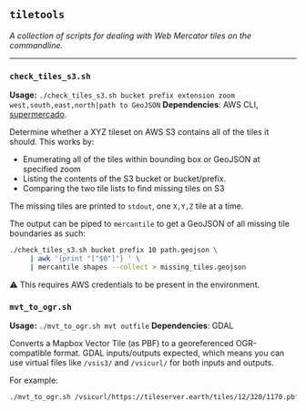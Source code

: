 <p align="center">
    <h2>
        <code>tiletools</code>
    </h2>
    <p>
        <em>A collection of scripts for dealing with Web Mercator tiles on the commandline.</em>
    </p>
</p>

---

### `check_tiles_s3.sh`

**Usage:** `./check_tiles_s3.sh bucket prefix extension zoom west,south,east,north|path to GeoJSON`
**Dependencies**: AWS CLI, [supermercado](https://github.com/mapbox/supermercado).

Determine whether a XYZ tileset on AWS S3 contains all of the tiles
it should. This works by: 
   - Enumerating all of the tiles within bounding box or GeoJSON at specified zoom
   - Listing the contents of the S3 bucket or bucket/prefix.
   - Comparing the two tile lists to find missing tiles on S3

The missing tiles are printed to `stdout`, one `X,Y,Z` tile at a time.

The output can be piped to `mercantile` to get a GeoJSON of all
missing tile boundaries as such:

```bash
./check_tiles_s3.sh bucket prefix 10 path.geojson \
     | awk '{print "["$0"]"} ' \
     | mercantile shapes --collect > missing_tiles.geojson
```

:warning: This requires AWS credentials to be present in the environment. 

### `mvt_to_ogr.sh`

**Usage:** `./mvt_to_ogr.sh mvt outfile`
**Dependencies**: GDAL

Converts a Mapbox Vector Tile (as PBF) to a georeferenced OGR-compatible
format. GDAL inputs/outputs expected, which means you can use virtual 
files like `/vsis3/` and `/vsicurl/` for both inputs and outputs.

For example:

```bash
./mvt_to_ogr.sh /vsicurl/https://tileserver.earth/tiles/12/320/1170.pbf tile.geojson
```